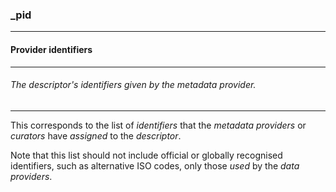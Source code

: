 ### _pid

------

#### Provider identifiers

------

###### The descriptor's identifiers given by the metadata provider.

------

This corresponds to the list of *identifiers* that the *metadata providers* or *curators* have *assigned* to the *descriptor*.

Note that this list should not include official or globally recognised identifiers, such as alternative ISO codes, only those *used* by the *data providers*.